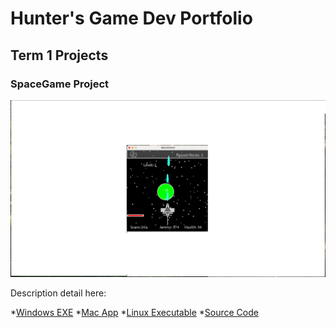 # Hunter's Game Dev Portfolio

## Term 1 Projects

### SpaceGame Project

![SpaceGame](https://github.com/9684224/portfolio/blob/main/images/SpaceGame.png?raw=true)

Description detail here:

*[Windows EXE]()
*[Mac App](https://github.com/9684224/portfolio/blob/main/src/SpaceGame/macos-aarch64.zip)
*[Linux Executable]()
*[Source Code]()
